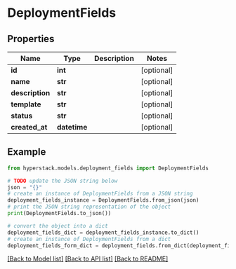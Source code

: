 # DeploymentFields


## Properties

Name | Type | Description | Notes
------------ | ------------- | ------------- | -------------
**id** | **int** |  | [optional] 
**name** | **str** |  | [optional] 
**description** | **str** |  | [optional] 
**template** | **str** |  | [optional] 
**status** | **str** |  | [optional] 
**created_at** | **datetime** |  | [optional] 

## Example

```python
from hyperstack.models.deployment_fields import DeploymentFields

# TODO update the JSON string below
json = "{}"
# create an instance of DeploymentFields from a JSON string
deployment_fields_instance = DeploymentFields.from_json(json)
# print the JSON string representation of the object
print(DeploymentFields.to_json())

# convert the object into a dict
deployment_fields_dict = deployment_fields_instance.to_dict()
# create an instance of DeploymentFields from a dict
deployment_fields_form_dict = deployment_fields.from_dict(deployment_fields_dict)
```
[[Back to Model list]](../README.md#documentation-for-models) [[Back to API list]](../README.md#documentation-for-api-endpoints) [[Back to README]](../README.md)


